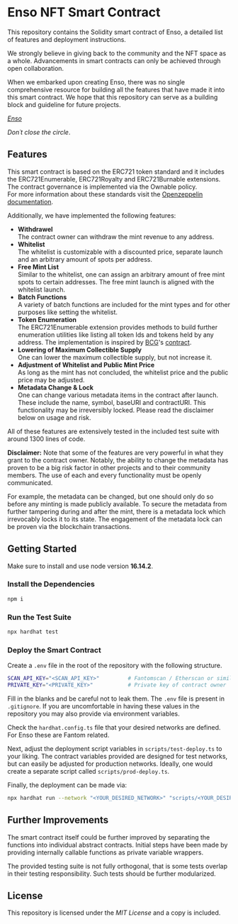 # Enso NFT Smart Contract

This repository contains the Solidity smart contract of Enso, a detailed list of features and 
deployment instructions. 

We strongly believe in giving back to the community and the NFT space as a whole.
Advancements in smart contracts can only be achieved through open collaboration.

When we embarked upon creating Enso, there was no single comprehensive resource for building all 
the features that have made it into this smart contract.
We hope that this repository can serve as a building block and guideline for future projects.

*[Enso](https://enso.ltd)*

*Don´t close the circle*.

## Features

This smart contract is based on the ERC721 token standard and it includes the ERC721Enumerable, 
ERC721Royalty and ERC721Burnable extensions. The contract governance is implemented via the Ownable 
policy. <br>
For more information about these standards visit the 
[Openzeppelin](https://openzeppelin.com/) [documentation](https://docs.openzeppelin.com/contracts/).

Additionally, we have implemented the following features: 

* **Withdrawel** <br>
  The contract owner can withdraw the mint revenue to any address.
* **Whitelist** <br>
  The whitelist is customizable with a discounted price, separate launch and an arbitrary amount of 
  spots per address.
* **Free Mint List** <br>
  Similar to the whitelist, one can assign an arbitrary amount of free mint spots to certain addresses.
  The free mint launch is aligned with the whitelist launch.
* **Batch Functions** <br>
  A variety of batch functions are included for the mint types and for other purposes like 
  setting the whitelist.
* **Token Enumeration** <br>
  The ERC721Enumerable extension provides methods to build further enumeration utilities like 
  listing all token Ids and tokens held by any address. The implementation is inspired by [BCG](https://babychimpgang.com/)'s [contract](https://ftmscan.com/address/0x4c6dcdd6d6C6432Ed02B468501C019fca1fe17e2#code).
* **Lowering of Maximum Collectible Supply** <br>
  One can lower the maximum collectible supply, but not increase it.
* **Adjustment of Whitelist and Public Mint Price** <br>
  As long as the mint has not concluded, the whitelist price and the public price may be adjusted.
* **Metadata Change & Lock** <br>
  One can change various metadata items in the contract after launch. These include the name, 
  symbol, baseURI and contractURI. This functionality may be irreversibly locked. Please read the 
  disclaimer below on usage and risk.

All of these features are extensively tested in the included test suite with around 1300 lines of code.

**Disclaimer:** 
Note that some of the features are very powerful in what they grant to the contract owner. Notably, 
the ability to change the metadata has proven to be a big risk factor in other projects and to their 
community members. The use of each and every functionality must be openly communicated. <br>

For example, the metadata can be changed, but one should only do so before any minting is made 
publicly available. To secure the metadata from further tampering during and after the mint, there 
is a metadata lock which irrevocably locks it to its state. The engagement of the metadata lock can
be proven via the blockchain transactions.

## Getting Started 

Make sure to install and use node version **16.14.2**. 

### Install the Dependencies

```sh
npm i
```

### Run the Test Suite

```sh
npx hardhat test
```

### Deploy the Smart Contract

Create a `.env` file in the root of the repository with the following structure.

```sh
SCAN_API_KEY="<SCAN_API_KEY>"         # Fantomscan / Etherscan or similar api key
PRIVATE_KEY="<PRIVATE_KEY>"           # Private key of contract owner
```

Fill in the blanks and be careful not to leak them. The `.env` file is present in `.gitignore`.
If you are uncomfortable in having these values in the repository you may also provide via 
environment variables.

Check the `hardhat.config.ts` file that your desired networks are defined. For Enso these are Fantom
related. 

Next, adjust the deployment script variables in `scripts/test-deploy.ts` to your liking. The contract
variables provided are designed for test networks, but can easily be adjusted for production networks.
Ideally, one would create a separate script called `scripts/prod-deploy.ts`.

Finally, the deployment can be made via:

```sh
npx hardhat run --network "<YOUR_DESIRED_NETWORK>" "scripts/<YOUR_DESIRED_SCRIPT>"
```

## Further Improvements

The smart contract itself could be further improved by separating the functions into individual 
abstract contracts. Initial steps have been made by providing internally callable functions as 
private variable wrappers.

The provided testing suite is not fully orthogonal, that is some tests overlap in their testing 
responsibility. Such tests should be further modularized.

## License

This repository is licensed under the *MIT License* and a copy is included. 